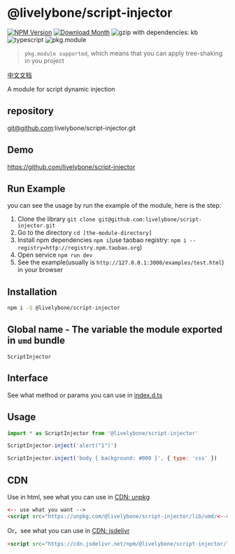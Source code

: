 # @livelybone/script-injector
[![NPM Version](http://img.shields.io/npm/v/@livelybone/script-injector.svg?style=flat-square)](https://www.npmjs.com/package/@livelybone/script-injector)
[![Download Month](http://img.shields.io/npm/dm/@livelybone/script-injector.svg?style=flat-square)](https://www.npmjs.com/package/@livelybone/script-injector)
![gzip with dependencies: kb](https://img.shields.io/badge/gzip--with--dependencies-kb-brightgreen.svg "gzip with dependencies: kb")
![typescript](https://img.shields.io/badge/typescript-supported-blue.svg "typescript")
![pkg.module](https://img.shields.io/badge/pkg.module-supported-blue.svg "pkg.module")

> `pkg.module supported`, which means that you can apply tree-shaking in you project

[中文文档](./README-CN.md)

A module for script dynamic injection

## repository
git@github.com:livelybone/script-injector.git

## Demo
https://github.com/livelybone/script-injector

## Run Example
you can see the usage by run the example of the module, here is the step:

1. Clone the library `git clone git@github.com:livelybone/script-injector.git`
2. Go to the directory `cd [the-module-directory]`
3. Install npm dependencies `npm i`(use taobao registry: `npm i --registry=http://registry.npm.taobao.org`)
4. Open service `npm run dev`
5. See the example(usually is `http://127.0.0.1:3000/examples/test.html`) in your browser

## Installation
```bash
npm i -S @livelybone/script-injector
```

## Global name - The variable the module exported in `umd` bundle
`ScriptInjector`

## Interface
See what method or params you can use in [index.d.ts](./index.d.ts)

## Usage
```js
import * as ScriptInjector from '@livelybone/script-injector'

ScriptInjector.inject('alert("1")')

ScriptInjector.inject('body { background: #000 }', { type: 'css' })
```

## CDN
Use in html, see what you can use in [CDN: unpkg](https://unpkg.com/@livelybone/script-injector/lib/umd/)
```html
<-- use what you want -->
<script src="https://unpkg.com/@livelybone/script-injector/lib/umd/<--module-->.js"></script>
```

Or，see what you can use in [CDN: jsdelivr](https://cdn.jsdelivr.net/npm/@livelybone/script-injector/lib/umd/)
```html
<script src="https://cdn.jsdelivr.net/npm/@livelybone/script-injector/lib/umd/<--module-->.js"></script>
```

